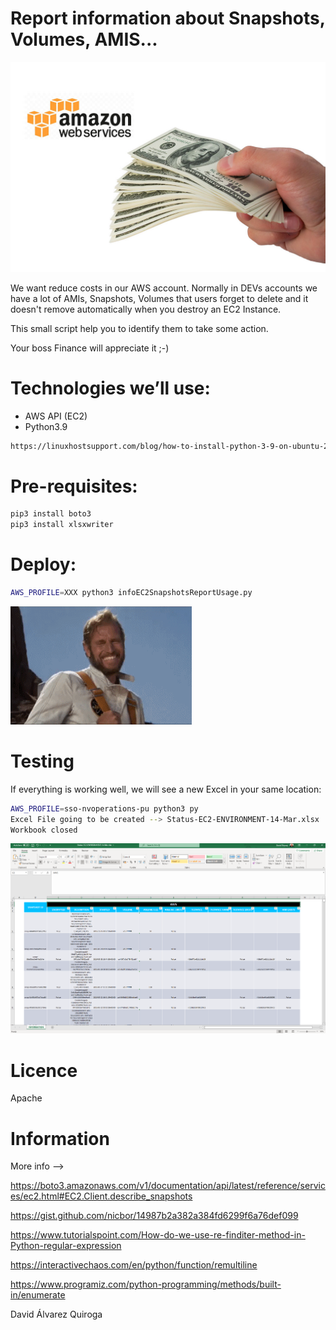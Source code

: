 # Report information about Snapshots, Volumes, AMIS...


![Cost](/assets/aws-costs.jpg)

We want reduce costs in our AWS account. Normally in DEVs accounts we have a lot of AMIs, Snapshots, Volumes that users forget to delete and it doesn't remove automatically when you destroy an EC2 Instance.

This small script help you to identify them to take some action.

Your boss Finance will appreciate it ;-)


# Technologies we’ll use:

*  AWS API (EC2)
*  Python3.9


```bash
https://linuxhostsupport.com/blog/how-to-install-python-3-9-on-ubuntu-20-04/ (Google)
```

# Pre-requisites:
```bash
pip3 install boto3
pip3 install xlsxwriter
```

# Deploy:

```bash
AWS_PROFILE=XXX python3 infoEC2SnapshotsReportUsage.py
```

![Yes](/assets/PlanetaSimios.gif)


# Testing

If everything is working well, we will see a new Excel in your same location:

```bash
AWS_PROFILE=sso-nvoperations-pu python3 py
Excel File going to be created --> Status-EC2-ENVIRONMENT-14-Mar.xlsx
Workbook closed
```

![Result](/assets/result.png)

# Licence

Apache

# Information

More info --> 

https://boto3.amazonaws.com/v1/documentation/api/latest/reference/services/ec2.html#EC2.Client.describe_snapshots

https://gist.github.com/nicbor/14987b2a382a384fd6299f6a76def099

https://www.tutorialspoint.com/How-do-we-use-re-finditer-method-in-Python-regular-expression

https://interactivechaos.com/en/python/function/remultiline

https://www.programiz.com/python-programming/methods/built-in/enumerate

David Álvarez Quiroga
